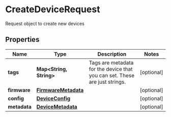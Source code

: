 

# CreateDeviceRequest

Request object to create new devices

## Properties

| Name | Type | Description | Notes |
|------------ | ------------- | ------------- | -------------|
|**tags** | **Map&lt;String, String&gt;** | Tags are metadata for the device that you can set. These are just strings. |  [optional] |
|**firmware** | [**FirmwareMetadata**](FirmwareMetadata.md) |  |  [optional] |
|**config** | [**DeviceConfig**](DeviceConfig.md) |  |  [optional] |
|**metadata** | [**DeviceMetadata**](DeviceMetadata.md) |  |  [optional] |



